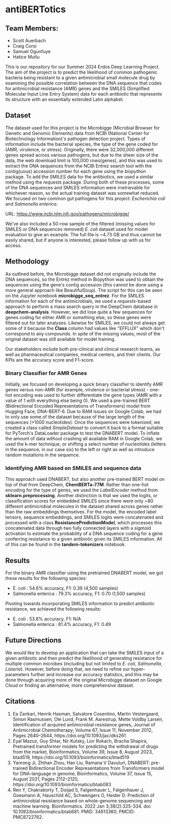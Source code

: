 # antiBERTotics

## Team Members: 

<ul>
<li> Scott Auerbach </li>
<li> Craig Corsi </li>
<li> Samuel Ogunfuye </li>
<li> Hatice Mutlu </li>
</ul>

This is our repository for our Summer 2024 Erdos Deep Learning Project. The aim of the project is to predict the likelihood of common pathogenic bacteria being resistant to a given antimicrobial small molecule drug by examining the possible correlation between the DNA sequence that codes for antimicrobial resistance (AMR) genes and the SMILES (Simplified Molecular Input Line Entry System) data for each antibiotic that represents its structure with an essentially extended Latin alphabet. 


## Dataset

The dataset used for this project is the Microbigge (Microbial Browser for Genetic and Genomic Elements) data from NCBI (National Center for Biotechnology Information)'s pathogen detection project. Types of information include the bacterial species, the type of the gene coded for (AMR, virulence, or stress). Originally, there were 32,000,000 different genes spread across various pathogens, but due to the sheer size of the data, the web download limit is 100,000 rows(genes), and this was used to extract the DNA sequences from the NCBI Entrez search tool with the contig(uous) accession number for each gene using the *biopython* package. To add the SMILES data for the antibiotics, we used a similar method using the *requests* package. During both of these processes, some of the DNA sequences and SMILES information were irretrievable for whichever reason, so the actual training dataset was somewhat reduced. We focused on two common gut pathogens for this project: *Escherichia coli* and *Salmonella enterica*.

URL: https://www.ncbi.nlm.nih.gov/pathogens/microbigge/

We've also included a 50-row sample of the filtered (missing values for SMILES or DNA sequences removed) *E. coli* dataset used for model evaluation to give an example. The full file is ~4.73 GB and thus cannot be easily shared, but if anyone is interested, please follow up with us for access.

## Methodology

As outlined before, the Microbigge dataset did not originally include the DNA sequences, so the Entrez method in Biopython was used to obtain the sequences using the gene's contig accession (this cannot be done using a more general approach like BeautifulSoup). The script for this can be seen on the Jupyter notebook **microbigge_seq_entrez**. For the SMILES information for each of the antimicrobials, we used a *requests*-based approach to perform a mass search query in the DeepChem database in **deepchem-analysis**. However, we did lose quite a few sequences for genes coding for either AMR or something else, so these genes were filtered out for later analyses. Likewise for SMILES, we could not always get some of it because the **Class** column had values like "EFFLUX" which don't correspond to any compounds. In spite of the missing values, most of the original dataset was still available for model training. 

Our stakeholders include both pre-clinical and clinical research teams, as well as pharmaceutical companies, medical centers, and their clients. Our KPIs are the accuracy score and F1-score.

### Binary Classifier for AMR Genes

Initially, we focused on developing a quick binary classifier to identify AMR genes versus non-AMR (for example, virulence or bacterial stress) - one-hot encoding was used to further differentiate the gene types (AMR with a value of 1 with everything else being 0). We used a pre-trained BERT (Bidirectional Encoded Representations of Transformers) model from Hugging Face, DNA-BERT-6. Due to RAM issues on Google Colab, we had to only use some of the dataset because of the large length of the sequences (>1000 nucleotides). Once the sequences were tokenized, we created a class called *SimpleDataset* to convert it back to a format suitable for PyTorch's DataLoader package to test the DNABERT model. To inflate the amount of data without crashing all available RAM in Google Colab, we used the k-mer technique, or shifting a select number of nucleotides (letters in the sequence, in our case six) to the left or right as well as introduce random mutations in the sequence.

### Identifying AMR based on SMILES and sequence data

This approach used DNABERT, but also another pre-trained BERT model on top of that from DeepChem, **ChemBERTa-77M**. Rather than one-hot encoding for the type of genes, we used the *LabelEncoder* method from **sklearn.preprocessing**. Another distinction is that we used the logits, or classification scores for embedded SMILES since there were only ~80 different antimicrobial molecules in the dataset shared across genes rather than the raw embeddings themselves. For the model, the encoded label tensors, sequence embeddings, and SMILES logits were concatenated and processed with a class **ResistancePredictionModel**, which processes this concatenated data through two fully connected layers with a sigmoid activation to estimate the probability of a DNA sequence coding for a gene conferring resistance to a given antibiotic given its SMILES information. All of this can be found in the **tandem-tokenizers** notebook.

## Results

For the binary AMR classifier using the pretrained DNABERT model, we got these results for the following species:

<ul>

<li> E. coli : 54.6% accuracy, F1: 0.39 (4,500 samples) </li>
<li> Salmonella enterica : 79.3% accuracy, F1: 0.70 (1,500 samples) </li>

</ul>

Pivoting towards incorporating SMILES information to predict antibiotic resistance, we achieved the following results:

<ul>

<li> E. coli : 53.8% accuracy, F1: N/A </li>
<li> Salmonella enterica : 81.4% accuracy, F1: 0.49 </li>

</ul>

## Future Directions

We would like to develop an application that can take the SMILES input of a given antibiotic and then predict the likelihood of generating resistance for multiple common microbes (including but not limited to *E. coli*, *Salmonella*, *Listeria*). However, before doing that, we need to refine our hyper-parameters further and increase our accuracy statistics, and this may be done through acquiring more of the original Microbigge dataset on Google Cloud or finding an alternative, more comprehensive dataset.


## Citations

<ol>
<li> Ea Zankari, Henrik Hasman, Salvatore Cosentino, Martin Vestergaard, Simon Rasmussen, Ole Lund, Frank M. Aarestrup, Mette Voldby Larsen, Identification of acquired antimicrobial resistance genes, Journal of Antimicrobial Chemotherapy, Volume 67, Issue 11, November 2012, Pages 2640–2644, https://doi.org/10.1093/jac/dks261 </li>
<li> Eyal Mazuz, Guy Shtar, Nir Kutsky, Lior Rokach, Bracha Shapira, Pretrained transformer models for predicting the withdrawal of drugs from the market, Bioinformatics, Volume 39, Issue 8, August 2023, btad519, https://doi.org/10.1093/bioinformatics/btad519 </li>
<li> Yanrong Ji, Zhihan Zhou, Han Liu, Ramana V Davuluri, DNABERT: pre-trained Bidirectional Encoder Representations from Transformers model for DNA-language in genome, Bioinformatics, Volume 37, Issue 15, August 2021, Pages 2112–2120, https://doi.org/10.1093/bioinformatics/btab083 </li>
<li> Ren Y, Chakraborty T, Doijad S, Falgenhauer L, Falgenhauer J, Goesmann A, Hauschild AC, Schwengers O, Heider D. Prediction of antimicrobial resistance based on whole-genome sequencing and machine learning. Bioinformatics. 2022 Jan 3;38(2):325-334. doi: 10.1093/bioinformatics/btab681. PMID: 34613360; PMCID: PMC8722762. </li>
</ol>
